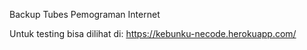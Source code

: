 Backup Tubes Pemograman Internet

Untuk testing bisa dilihat di:
https://kebunku-necode.herokuapp.com/
